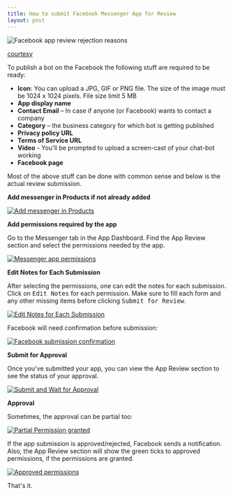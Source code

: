 ```yaml
---
title: How to submit Facebook Messenger App for Review
layout: post
---
```


![Facebook app review rejection reasons](https://picpicsocial.com/wp-content/uploads/2014/05/facebook-login-review.jpg)

[courtesy](https://picpicsocial.com/update-to-facebook-app-review/)

To publish a bot on the Facebook the following stuff are required to be ready:

 - **Icon**: You can upload a JPG, GIF or PNG file. The size of the image must be 1024 x 1024 pixels. File size limit 5 MB
 - **App display name**
 - **Contact Email** – In case if anyone (or Facebook) wants to contact a company
 - **Category** – the business category for which bot is getting published
 - **Privacy policy URL**
 - **Terms of Service URL**
 - **Video** - You'll be prompted to upload a screen-cast of your chat-bot working
 - **Facebook page**

Most of the above stuff can be done with common sense and below is the actual review submission.

**Add messenger in Products if not already added**

[![Add messenger in Products][1]][1]

**Add permissions required by the app**

Go to the Messenger tab in the App Dashboard. Find the App Review section and select the permissions needed by the app.

[![Messenger app permissions][2]][2]

**Edit Notes for Each Submission**

After selecting the permissions, one can edit the notes for each submission. Click on <kbd>Edit Notes</kbd> for each permission. Make sure to fill each form and any other missing items before clicking <kbd>Submit for Review</kbd>.

[![Edit Notes for Each Submission][3]][3]

Facebook will need confirmation before submission:

[![Facebook submission confirmation][4]][4]

**Submit for Approval**

Once you've submitted your app, you can view the App Review section to see the status of your approval.

[![Submit and Wait for Approval][5]][5]

**Approval**

Sometimes, the approval can be partial too:

[![Partial Permission granted][7]][7]

If the app submission is approved/rejected, Facebook sends a notification. Also, the App Review section will show the green ticks to approved permissions, if the permissions are granted.

[![Approved permissions][6]][6]

That's it.

  [1]: https://i.stack.imgur.com/FIjdk.png
  [2]: https://i.stack.imgur.com/EBgGi.png
  [3]: https://i.stack.imgur.com/u1zBd.png
  [4]: https://i.stack.imgur.com/C9mHF.png
  [5]: https://i.stack.imgur.com/rm40N.png
  [6]: https://i.stack.imgur.com/HEnPN.png
  [7]: https://i.stack.imgur.com/PH4o9.png
